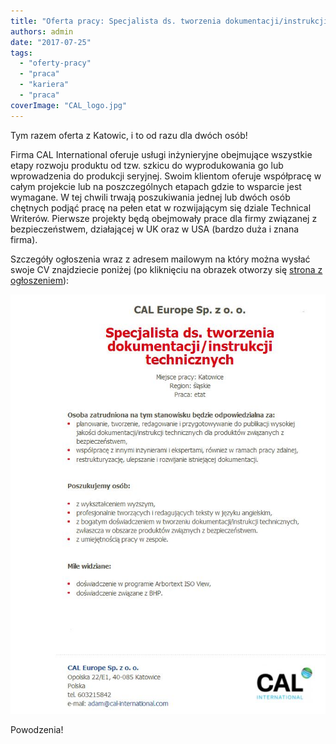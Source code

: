 ```yaml
---
title: "Oferta pracy: Specjalista ds. tworzenia dokumentacji/instrukcji technicznych"
authors: admin
date: "2017-07-25"
tags:
  - "oferty-pracy"
  - "praca"
  - "kariera"
  - "praca"
coverImage: "CAL_logo.jpg"
---
```


Tym razem oferta z Katowic, i to od razu dla dwóch osób!

Firma CAL International oferuje usługi inżynieryjne obejmujące wszystkie etapy
rozwoju produktu od tzw. szkicu do wyprodukowania go lub wprowadzenia do
produkcji seryjnej. Swoim klientom oferuje współpracę w całym projekcie lub na
poszczególnych etapach gdzie to wsparcie jest wymagane. W tej chwili trwają
poszukiwania jednej lub dwóch osób chętnych podjąć pracę na pełen etat w
rozwijającym się dziale Technical Writerów. Pierwsze projekty będą obejmowały
prace dla firmy związanej z bezpieczeństwem, działającej w UK oraz w USA (bardzo
duża i znana firma).

Szczegóły ogłoszenia wraz z adresem mailowym na który można wysłać swoje CV
znajdziecie poniżej (po kliknięciu na obrazek otworzy się
[strona z ogłoszeniem](http://cad.pl/component/jobs/pokaz/28318-specjalista-ds-tworzenia-dokumentacjiinstrukcji-technicznych.html)):

[![](images/Oferta_CAL.jpg)](http://cad.pl/component/jobs/pokaz/28318-specjalista-ds-tworzenia-dokumentacjiinstrukcji-technicznych.html)

Powodzenia!
